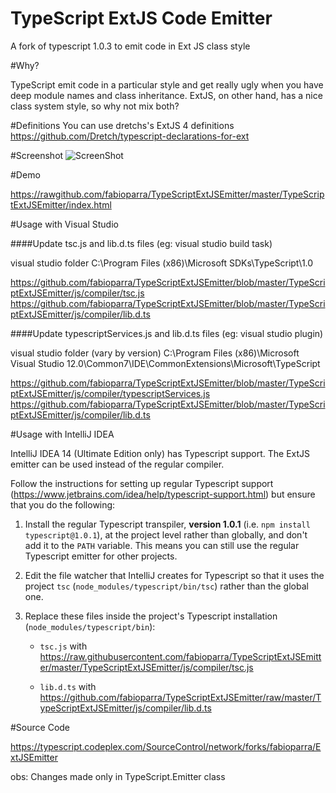 TypeScript ExtJS Code Emitter
======================

A fork of typescript 1.0.3 to emit code in Ext JS class style

#Why?

TypeScript emit code in a particular style and get really ugly when you have deep module names and class inheritance.
ExtJS, on other hand, has a nice class system style, so why not mix both?

#Definitions
You can use dretchs's ExtJS 4 definitions  https://github.com/Dretch/typescript-declarations-for-ext

#Screenshot
![ScreenShot](https://raw2.github.com/fabioparra/TypeScriptExtJSEmitter/master/TypeScriptExtJSEmitter/images/screenshot.jpg)


#Demo

https://rawgithub.com/fabioparra/TypeScriptExtJSEmitter/master/TypeScriptExtJSEmitter/index.html

#Usage with Visual Studio

####Update tsc.js and lib.d.ts files (eg: visual studio build task)

visual studio folder C:\Program Files (x86)\Microsoft SDKs\TypeScript\1.0

https://github.com/fabioparra/TypeScriptExtJSEmitter/blob/master/TypeScriptExtJSEmitter/js/compiler/tsc.js
https://github.com/fabioparra/TypeScriptExtJSEmitter/blob/master/TypeScriptExtJSEmitter/js/compiler/lib.d.ts

####Update typescriptServices.js and lib.d.ts files (eg: visual studio plugin)

visual studio folder (vary by version) C:\Program Files (x86)\Microsoft Visual Studio 12.0\Common7\IDE\CommonExtensions\Microsoft\TypeScript

https://github.com/fabioparra/TypeScriptExtJSEmitter/blob/master/TypeScriptExtJSEmitter/js/compiler/typescriptServices.js
https://github.com/fabioparra/TypeScriptExtJSEmitter/blob/master/TypeScriptExtJSEmitter/js/compiler/lib.d.ts

#Usage with IntelliJ IDEA

IntelliJ IDEA 14 (Ultimate Edition only) has Typescript support. The ExtJS emitter can be used instead of the regular compiler.

Follow the instructions for setting up regular Typescript support (https://www.jetbrains.com/idea/help/typescript-support.html) but ensure that you do the following:

1.  Install the regular Typescript transpiler, __version 1.0.1__ (i.e. `npm install typescript@1.0.1`), at the project level rather than globally, and don't add it to the `PATH` variable. This means you can still use the regular Typescript emitter for other projects.

2.  Edit the file watcher that IntelliJ creates for Typescript so that it uses the project `tsc` (`node_modules/typescript/bin/tsc`) rather than the global one.

3.  Replace these files inside the project's Typescript installation (`node_modules/typescript/bin`):

    *    `tsc.js` with https://raw.githubusercontent.com/fabioparra/TypeScriptExtJSEmitter/master/TypeScriptExtJSEmitter/js/compiler/tsc.js

    *    `lib.d.ts` with https://github.com/fabioparra/TypeScriptExtJSEmitter/raw/master/TypeScriptExtJSEmitter/js/compiler/lib.d.ts

#Source Code

https://typescript.codeplex.com/SourceControl/network/forks/fabioparra/ExtJSEmitter

obs: Changes made only in TypeScript.Emitter class
